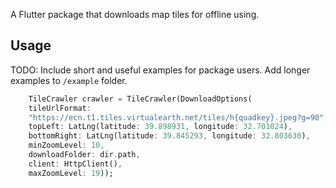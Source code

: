 <!-- 
This README describes the package. If you publish this package to pub.dev,
this README's contents appear on the landing page for your package.

For information about how to write a good package README, see the guide for
[writing package pages](https://dart.dev/guides/libraries/writing-package-pages). 

For general information about developing packages, see the Dart guide for
[creating packages](https://dart.dev/guides/libraries/create-library-packages)
and the Flutter guide for
[developing packages and plugins](https://flutter.dev/developing-packages). 
-->

A Flutter package that downloads map tiles for offline using.

## Usage

TODO: Include short and useful examples for package users. Add longer examples
to `/example` folder. 

```dart
    TileCrawler crawler = TileCrawler(DownloadOptions(
    tileUrlFormat:
    "https://ecn.t1.tiles.virtualearth.net/tiles/h{quadkey}.jpeg?g=90",
    topLeft: LatLng(latitude: 39.898931, longitude: 32.701024),
    bottomRight: LatLng(latitude: 39.845293, longitude: 32.803630),
    minZoomLevel: 10,
    downloadFolder: dir.path,
    client: HttpClient(),
    maxZoomLevel: 19));

```
